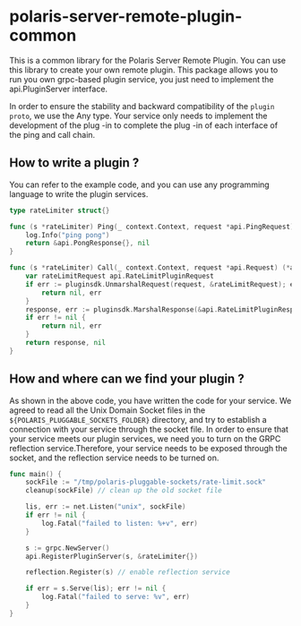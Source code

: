 # polaris-server-remote-plugin-common

This is a common library for the Polaris Server Remote Plugin. You can use this library to create your own remote
plugin. This package allows you to run you own grpc-based plugin service, you just need to implement the
api.PluginServer interface.

In order to ensure the stability and backward compatibility of the `plugin proto`, we use the Any type. Your service
only needs to implement the development of the plug -in to complete the plug -in of each interface of the ping and call
chain.

## How to write a plugin ?

You can refer to the example code, and you can use any programming language to write the plugin services.

```go
type rateLimiter struct{}

func (s *rateLimiter) Ping(_ context.Context, request *api.PingRequest) (*api.PongResponse, error) {
    log.Info("ping pong")
    return &api.PongResponse{}, nil
}

func (s *rateLimiter) Call(_ context.Context, request *api.Request) (*api.Response, error) {
    var rateLimitRequest api.RateLimitPluginRequest
    if err := pluginsdk.UnmarshalRequest(request, &rateLimitRequest); err != nil {
        return nil, err
    }
    response, err := pluginsdk.MarshalResponse(&api.RateLimitPluginResponse{Allow: true})
    if err != nil {
        return nil, err
    }
    return response, nil
}
```

## How and where can we find your plugin ?

As shown in the above code, you have written the code for your service. We agreed to read all the Unix Domain Socket
files in the `${POLARIS_PLUGGABLE_SOCKETS_FOLDER}` directory, and try to establish a connection with your service
through the socket file. In order to
ensure that your service meets our plugin services, we need you to turn on the GRPC reflection service.Therefore, your
service needs to be exposed through the socket, and the reflection service needs to be turned on.

```go
func main() {
	sockFile := "/tmp/polaris-pluggable-sockets/rate-limit.sock"
	cleanup(sockFile) // clean up the old socket file

	lis, err := net.Listen("unix", sockFile)
	if err != nil {
		log.Fatal("failed to listen: %+v", err)
	}

	s := grpc.NewServer()
	api.RegisterPluginServer(s, &rateLimiter{})

	reflection.Register(s) // enable reflection service

	if err = s.Serve(lis); err != nil {
		log.Fatal("failed to serve: %v", err)
	}
}
```
